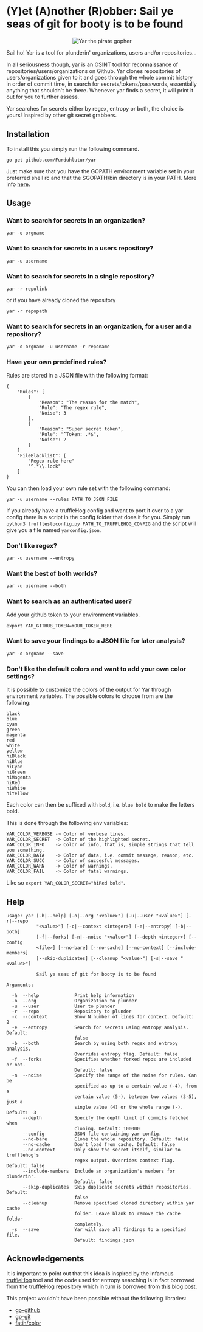 # (Y)et (A)nother (R)obber: Sail ye seas of git for booty is to be found

<p align="center">
  <img src="https://raw.githubusercontent.com/Furduhlutur/yar/master/images/yargopher3.png" alt="Yar the pirate gopher"/>
</p>

Sail ho! Yar is a tool for plunderin' organizations, users and/or repositories...

In all seriousness though, yar is an OSINT tool for reconnaissance of repositories/users/organizations on Github. Yar clones repositories of users/organizations given to it
and goes through the whole commit history in order of commit time, in search for secrets/tokens/passwords, essentially anything that shouldn't be there. Whenever yar finds a secret,
it will print it out for you to further assess.

Yar searches for secrets either by regex, entropy or both, the choice is yours! Inspired by other git secret grabbers.

## Installation
To install this you simply run the following command.
```
go get github.com/Furduhlutur/yar
```

Just make sure that you have the GOPATH environment variable set in your preferred shell rc and that the $GOPATH/bin directory is in your PATH. More info [here](https://golang.org/doc/code.html#GOPATH).

## Usage
### Want to search for secrets in an organization?
```
yar -o orgname
```

### Want to search for secrets in a users repository?
```
yar -u username
```

### Want to search for secrets in a single repository?
```
yar -r repolink
```
or if you have already cloned the repository
```
yar -r repopath
```

### Want to search for secrets in an organization, for a user and a repository?
```
yar -o orgname -u username -r reponame
```

### Have your own predefined rules?
Rules are stored in a JSON file with the following format:
```
{
    "Rules": [
        {
            "Reason": "The reason for the match",
            "Rule": "The regex rule",
            "Noise": 3
        },
        {
            "Reason": "Super secret token",
            "Rule": "^Token: .*$",
            "Noise": 2
        }
    ]
    "FileBlacklist": [
        "Regex rule here"
        "^.*\\.lock"
    ]
}
```

You can then load your own rule set with the following command:
```
yar -u username --rules PATH_TO_JSON_FILE
```

If you already have a truffleHog config and want to port it over to a yar config there is a script in the config folder that does it for you.
Simply run `python3 trufflestoconfig.py PATH_TO_TRUFFLEHOG_CONFIG` and the script will give you a file named `yarconfig.json`.

### Don't like regex?
```
yar -u username --entropy
```

### Want the best of both worlds?
```
yar -u username --both
```

### Want to search as an authenticated user? 
Add your github token to your environment variables.
```
export YAR_GITHUB_TOKEN=YOUR_TOKEN_HERE
```

### Want to save your findings to a JSON file for later analysis?
```
yar -o orgname --save
```

### Don't like the default colors and want to add your own color settings?
It is possible to customize the colors of the output for Yar through environment variables.
The possible colors to choose from are the following:
```
black
blue
cyan
green
magenta
red
white
yellow
hiBlack
hiBlue
hiCyan
hiGreen
hiMagenta
hiRed
hiWhite
hiYellow
```
Each color can then be suffixed with `bold`, i.e. `blue bold` to make the letters bold.

This is done through the following env variables:
```
YAR_COLOR_VERBOSE -> Color of verbose lines.
YAR_COLOR_SECRET  -> Color of the highlighted secret.
YAR_COLOR_INFO    -> Color of info, that is, simple strings that tell you something.
YAR_COLOR_DATA    -> Color of data, i.e. commit message, reason, etc.
YAR_COLOR_SUCC    -> Color of succesful messages.
YAR_COLOR_WARN    -> Color of warnings.
YAR_COLOR_FAIL    -> Color of fatal warnings.
```
Like so `export YAR_COLOR_SECRET="hiRed bold"`.

## Help
```
usage: yar [-h|--help] [-o|--org "<value>"] [-u|--user "<value>"] [-r|--repo
           "<value>"] [-c|--context <integer>] [-e|--entropy] [-b|--both]
           [-f|--forks] [-n|--noise "<value>"] [--depth <integer>] [--config
           <file>] [--no-bare] [--no-cache] [--no-context] [--include-members]
           [--skip-duplicates] [--cleanup "<value>"] [-s|--save "<value>"]

           Sail ye seas of git for booty is to be found

Arguments:

  -h  --help             Print help information
  -o  --org              Organization to plunder
  -u  --user             User to plunder
  -r  --repo             Repository to plunder
  -c  --context          Show N number of lines for context. Default: 2
  -e  --entropy          Search for secrets using entropy analysis. Default:
                         false
  -b  --both             Search by using both regex and entropy analysis.
                         Overrides entropy flag. Default: false
  -f  --forks            Specifies whether forked repos are included or not.
                         Default: false
  -n  --noise            Specify the range of the noise for rules. Can be
                         specified as up to a certain value (-4), from a
                         certain value (5-), between two values (3-5), just a
                         single value (4) or the whole range (-). Default: -3
      --depth            Specify the depth limit of commits fetched when
                         cloning. Default: 100000
      --config           JSON file containing yar config.
      --no-bare          Clone the whole repository. Default: false
      --no-cache         Don't load from cache. Default: false
      --no-context       Only show the secret itself, similar to trufflehog's
                         regex output. Overrides context flag. Default: false
      --include-members  Include an organization's members for plunderin'.
                         Default: false
      --skip-duplicates  Skip duplicate secrets within repositories. Default:
                         false
      --cleanup          Remove specified cloned directory within yar cache
                         folder. Leave blank to remove the cache folder
                         completely.
  -s  --save             Yar will save all findings to a specified file.
                         Default: findings.json
```

## Acknowledgements
It is important to point out that this idea is inspired by the infamous [truffleHog](https://github.com/dxa4481/truffleHog) tool 
and the code used for entropy searching is in fact borrowed from the truffleHog repository which in turn is borrowed from 
[this blog post](http://blog.dkbza.org/2007/05/scanning-data-for-entropy-anomalies.html).

This project wouldn't have been possible without the following libraries:
+ [go-github](https://github.com/google/go-github/)
+ [go-git](https://github.com/src-d/go-git/)
+ [fatih/color](https://github.com/fatih/color)
